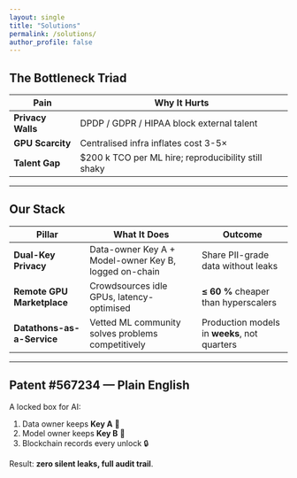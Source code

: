 ```yaml
---
layout: single
title: "Solutions"
permalink: /solutions/
author_profile: false
---
```


## The Bottleneck Triad

| Pain | Why It Hurts |
|---|---|
| **Privacy Walls** | DPDP / GDPR / HIPAA block external talent |
| **GPU Scarcity** | Centralised infra inflates cost 3-5× |
| **Talent Gap** | $200 k TCO per ML hire; reproducibility still shaky |

---

## Our Stack

| Pillar | What It Does | Outcome |
|---|---|---|
| **Dual-Key Privacy** | Data-owner Key A + Model-owner Key B, logged on-chain | Share PII-grade data without leaks |
| **Remote GPU Marketplace** | Crowdsources idle GPUs, latency-optimised | **≤ 60 %** cheaper than hyperscalers |
| **Datathons-as-a-Service** | Vetted ML community solves problems competitively | Production models in **weeks**, not quarters |

---

## Patent #567234 — Plain English

A locked box for AI:

1. Data owner keeps **Key A** 🔑  
2. Model owner keeps **Key B** 🔑  
3. Blockchain records every unlock 🔒  

Result: **zero silent leaks, full audit trail**.

